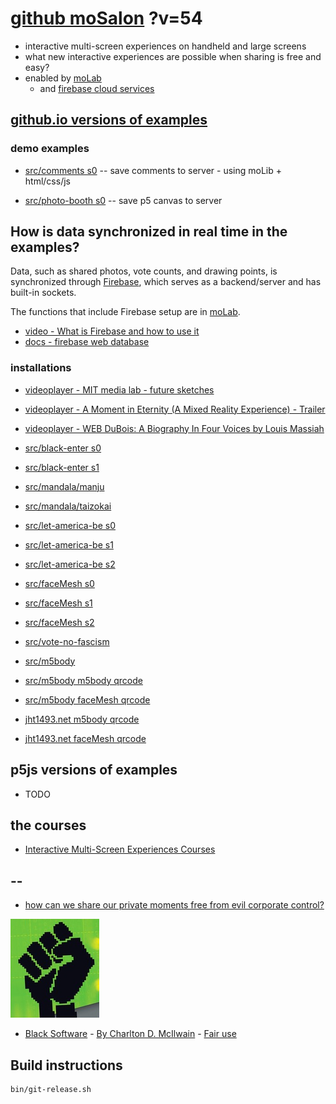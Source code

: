 # [github moSalon](https://github.com/molab-itp/moSalon) ?v=54

- interactive multi-screen experiences on handheld and large screens
- what new interactive experiences are possible when sharing is free and easy?
- enabled by [moLab](https://github.com/molab-itp/moLib)
  - and [firebase cloud services](https://firebase.google.com)

## [github.io versions of examples](https://molab-itp.github.io/moSalon?v=54)

### demo examples

- [src/comments s0](src/comments/?v=54)
  -- save comments to server - using moLib + html/css/js

- [src/photo-booth s0](src/photo-booth/?v=54)
  -- save p5 canvas to server

## How is data synchronized in real time in the examples?

Data, such as shared photos, vote counts, and drawing points, is synchronized through [Firebase](https://firebase.google.com), which serves as a backend/server and has built-in sockets.

The functions that include Firebase setup are in [moLab](https://github.com/molab-itp/moLib).

- [video - What is Firebase and how to use it](https://www.youtube.com/watch?v=p9pgI3Mg-So&list=PLl-K7zZEsYLnfwBe4WgEw9ao0J0N1LYDR&index=8)
- [docs - firebase web database](https://firebase.google.com/docs/database/web/start?hl=en&authuser=0)

### installations

- [videoplayer - MIT media lab - future sketches](src/videoplayer?playlist=xZGOQUiPuEE)
- [videoplayer - A Moment in Eternity (A Mixed Reality Experience) - Trailer](src/videoplayer?playlist=s1mo4k4bvEg)
- [videoplayer - WEB DuBois: A Biography In Four Voices by Louis Massiah](src/videoplayer?playlist=xIGJd4nP_f4)

- [src/black-enter s0](src/black-enter/?v=54&group=s0)
- [src/black-enter s1](src/black-enter/?v=54&group=s1)

- [src/mandala/manju](src/mandala/manju?v=54)
- [src/mandala/taizokai](src/mandala/taizokai?v=54)

- [src/let-america-be s0](src/let-america-be/qrcode?v=54&group=s0)
- [src/let-america-be s1](src/let-america-be/qrcode?v=54&group=s1)
- [src/let-america-be s2](src/let-america-be/qrcode?v=54&group=s2)

- [src/faceMesh s0](src/faceMesh/qrcode?v=54)
- [src/faceMesh s1](src/faceMesh/qrcode?v=54&group=s1)
- [src/faceMesh s2](src/faceMesh/qrcode?v=54&group=s2)

- [src/vote-no-fascism](src/vote-no-fascism/?v=54)

- [src/m5body](src/m5body/?v=54)
- [src/m5body m5body qrcode](src/m5body/qrcode-m5body/?v=54&app=mo-m5body&group=m5body)
- [src/m5body faceMesh qrcode](src/m5body/qrcode-facemesh/?v=54&app=mo-m5body&group=m5body)
- [jht1493.net m5body qrcode](https://jht1493.net/moSalon/demo/m5body/qrcode-m5body/?v=54&app=mo-m5body&group=m5body)
- [jht1493.net faceMesh qrcode](https://jht1493.net/moSalon/demo/m5body/qrcode-facemesh/?v=54&app=mo-m5body&group=m5body)

## p5js versions of examples

- TODO

## the courses

<!-- - [Interactive multi-screen experiences](https://github.com/p5videoKit/IM-Screens-2024-03-ima) -->

- [Interactive Multi-Screen Experiences Courses](https://github.com/orgs/p5videoKit/repositories?q=IM-Screens+sort%3Aname-asc)

## --

- [how can we share our private moments free from evil corporate control?](https://github.com/jht1493/jht-site?tab=readme-ov-file#why)

[![Black_Software](png/power-fist-142x158.png)](https://en.wikipedia.org/wiki/Black_Software)

- [Black Software](https://en.wikipedia.org/wiki/Black_Software) - [By Charlton D. McIlwain](https://global.oup.com/academic/product/black-software-9780190863845) - [Fair use](https://en.wikipedia.org/w/index.php?curid=67093597)

## Build instructions

```
bin/git-release.sh

```
